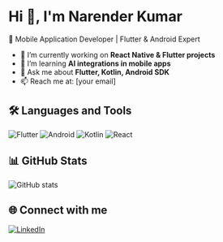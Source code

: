 # Hi 👋, I'm Narender Kumar  

🚀 Mobile Application Developer | Flutter & Android Expert  

- 🔭 I’m currently working on **React Native & Flutter projects**
- 🌱 I’m learning **AI integrations in mobile apps**
- 💬 Ask me about **Flutter, Kotlin, Android SDK**
- 📫 Reach me at: [your email]  

## 🛠️ Languages and Tools  
![Flutter](https://img.shields.io/badge/-Flutter-02569B?logo=flutter&logoColor=white)
![Android](https://img.shields.io/badge/-Android-3DDC84?logo=android&logoColor=white)
![Kotlin](https://img.shields.io/badge/-Kotlin-0095D5?logo=kotlin&logoColor=white)
![React](https://img.shields.io/badge/-React-61DAFB?logo=react&logoColor=black)

## 📊 GitHub Stats  
![GitHub stats](https://github-readme-stats.vercel.app/api?username=mady1991&show_icons=true&theme=dark)  

## 🌐 Connect with me  
[![LinkedIn](https://img.shields.io/badge/LinkedIn-blue?logo=linkedin&logoColor=white)](https://www.linkedin.com/in/your-link)
